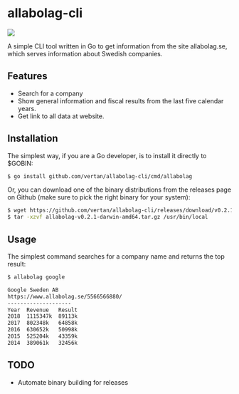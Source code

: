 # allabolag-cli
![](https://github.com/vertan/allabolag-cli/workflows/Tests/badge.svg)

A simple CLI tool written in Go to get information from the site allabolag.se, which serves information about Swedish companies.

## Features
- Search for a company
- Show general information and fiscal results from the last five calendar years.
- Get link to all data at website.

## Installation
The simplest way, if you are a Go developer, is to install it directly to $GOBIN:
```bash
$ go install github.com/vertan/allabolag-cli/cmd/allabolag
```

Or, you can download one of the binary distributions from the releases page on Github (make sure to pick the right binary for your system):
```bash
$ wget https://github.com/vertan/allabolag-cli/releases/download/v0.2.1/allabolag-v0.2.1-darwin-amd64.tar.gz
$ tar -xzvf allabolag-v0.2.1-darwin-amd64.tar.gz /usr/bin/local
```

## Usage
The simplest command searches for a company name and returns the top result:
```bash
$ allabolag google

Google Sweden AB
https://www.allabolag.se/5566566880/
--------------------
Year  Revenue   Result
2018  1115347k  89113k
2017  802348k   64858k
2016  630652k   50998k
2015  525204k   43359k
2014  389061k   32456k
```

## TODO
* Automate binary building for releases
